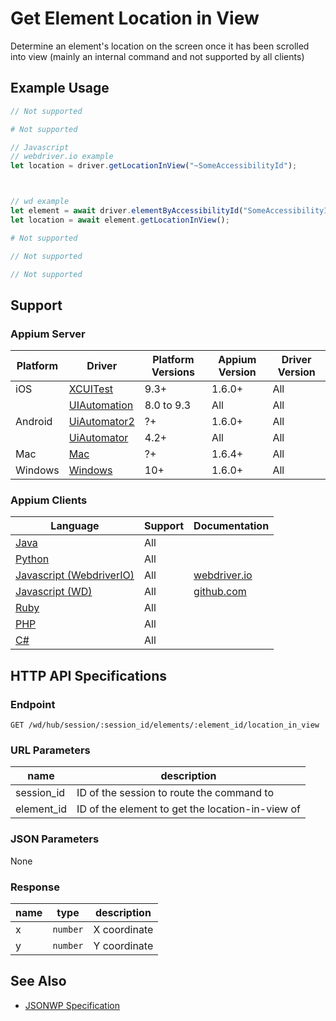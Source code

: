 # Get Element Location in View

Determine an element's location on the screen once it has been scrolled into view (mainly an internal command and not supported by all clients)

## Example Usage

```java
// Not supported
```

```python
# Not supported
```

```javascript
// Javascript
// webdriver.io example
let location = driver.getLocationInView("~SomeAccessibilityId");



// wd example
let element = await driver.elementByAccessibilityId("SomeAccessibilityID");
let location = await element.getLocationInView();

```

```ruby
# Not supported
```

```php
// Not supported
```

```csharp
// Not supported
```

## Support

### Appium Server

| Platform | Driver                                                   | Platform Versions | Appium Version | Driver Version |
| -------- | -------------------------------------------------------- | ----------------- | -------------- | -------------- |
| iOS      | [XCUITest](/docs/en/drivers/ios-xcuitest.md)             | 9.3+              | 1.6.0+         | All            |
|          | [UIAutomation](/docs/en/drivers/ios-uiautomation.md)     | 8.0 to 9.3        | All            | All            |
| Android  | [UiAutomator2](/docs/en/drivers/android-uiautomator2.md) | ?+                | 1.6.0+         | All            |
|          | [UiAutomator](/docs/en/drivers/android-uiautomator.md)   | 4.2+              | All            | All            |
| Mac      | [Mac](/docs/en/drivers/mac.md)                           | ?+                | 1.6.4+         | All            |
| Windows  | [Windows](/docs/en/drivers/windows.md)                   | 10+               | 1.6.0+         | All            |

### Appium Clients

| Language                                                             | Support | Documentation                                                              |
| -------------------------------------------------------------------- | ------- | -------------------------------------------------------------------------- |
| [Java](https://github.com/appium/java-client/releases/latest)        | All     |                                                                            |
| [Python](https://github.com/appium/python-client/releases/latest)    | All     |                                                                            |
| [Javascript (WebdriverIO)](http://webdriver.io/index.html)           | All     | [webdriver.io](http://webdriver.io/api/property/getLocationInView.html)    |
| [Javascript (WD)](https://github.com/admc/wd/releases/latest)        | All     | [github.com](https://github.com/admc/wd/blob/master/lib/commands.js#L2189) |
| [Ruby](https://github.com/appium/ruby_lib/releases/latest)           | All     |                                                                            |
| [PHP](https://github.com/appium/php-client/releases/latest)          | All     |                                                                            |
| [C#](https://github.com/appium/appium-dotnet-driver/releases/latest) | All     |                                                                            |

## HTTP API Specifications

### Endpoint

`GET /wd/hub/session/:session_id/elements/:element_id/location_in_view`

### URL Parameters

| name       | description                                      |
| ---------- | ------------------------------------------------ |
| session_id | ID of the session to route the command to        |
| element_id | ID of the element to get the location-in-view of |

### JSON Parameters

None

### Response

| name | type     | description  |
| ---- | -------- | ------------ |
| x    | `number` | X coordinate |
| y    | `number` | Y coordinate |

## See Also

* [JSONWP Specification](https://github.com/SeleniumHQ/selenium/wiki/JsonWireProtocol#sessionsessionidelementidlocation_in_view)